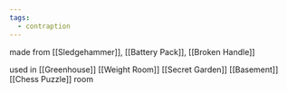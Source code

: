 ```yaml
---
tags:
  - contraption
---
```


made from [[Sledgehammer]], [[Battery Pack]], [[Broken Handle]]

used in
[[Greenhouse]]
[[Weight Room]]
[[Secret Garden]]
[[Basement]]
[[Chess Puzzle]] room
